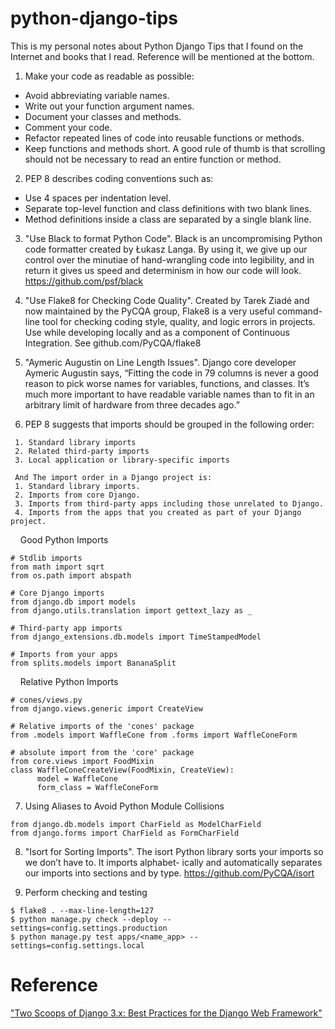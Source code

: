 # python-django-tips

This is my personal notes about Python Django Tips that I found on the Internet and books that I read. Reference will be mentioned at the bottom.

1. Make your code as readable as possible:
- Avoid abbreviating variable names. 
- Write out your function argument names. 
- Document your classes and methods. 
- Comment your code. 
- Refactor repeated lines of code into reusable functions or methods. 
- Keep functions and methods short. A good rule of thumb is that scrolling should not be necessary to read an entire function or method.

2. PEP 8 describes coding conventions such as: 
- Use 4 spaces per indentation level.
- Separate top-level function and class definitions with two blank lines.
- Method definitions inside a class are separated by a single blank line.

3. "Use Black to format Python Code". Black is an uncompromising Python code formatter created by Łukasz Langa. By using it, we give up our control over the minutiae of hand-wrangling code into legibility, and in return it gives us speed and determinism in how our code will look. https://github.com/psf/black

4. "Use Flake8 for Checking Code Quality". 
Created by Tarek Ziadé and now maintained by the PyCQA group, Flake8 is a very useful command-line tool for checking coding style, quality, and logic errors in projects. Use while developing locally and as a component of Continuous Integration. See github.com/PyCQA/flake8

5. "Aymeric Augustin on Line Length Issues". Django core developer Aymeric Augustin says, “Fitting the code in 79 columns is never a good reason to pick worse names for variables, functions, and classes. It’s much more important to have readable variable names than to fit in an arbitrary limit of hardware from three decades ago.”

6. PEP 8 suggests that imports should be grouped in the following order:
```
 1. Standard library imports
 2. Related third-party imports
 3. Local application or library-specific imports

 And The import order in a Django project is:
 1. Standard library imports.
 2. Imports from core Django.
 3. Imports from third-party apps including those unrelated to Django.
 4. Imports from the apps that you created as part of your Django project.
```
&nbsp;&nbsp;&nbsp;&nbsp;Good Python Imports
```
# Stdlib imports
from math import sqrt
from os.path import abspath

# Core Django imports
from django.db import models
from django.utils.translation import gettext_lazy as _

# Third-party app imports
from django_extensions.db.models import TimeStampedModel 

# Imports from your apps
from splits.models import BananaSplit
```

&nbsp;&nbsp;&nbsp;&nbsp;Relative Python Imports

```
# cones/views.py
from django.views.generic import CreateView

# Relative imports of the 'cones' package
from .models import WaffleCone from .forms import WaffleConeForm

# absolute import from the 'core' package
from core.views import FoodMixin
class WaffleConeCreateView(FoodMixin, CreateView): 
      model = WaffleCone
      form_class = WaffleConeForm
```
7. Using Aliases to Avoid Python Module Collisions

```
from django.db.models import CharField as ModelCharField
from django.forms import CharField as FormCharField

```

8. "Isort for Sorting Imports". The isort Python library sorts your imports so we don’t have to. It imports alphabet- ically and automatically separates our imports into sections and by type. https://github.com/PyCQA/isort

9. Perform checking and testing
```
$ flake8 . --max-line-length=127
$ python manage.py check --deploy --settings=config.settings.production
$ python manage.py test apps/<name_app> --settings=config.settings.local

```

# Reference
["Two Scoops of Django 3.x: Best Practices for the Django Web Framework"](https://www.feldroy.com/products/two-scoops-of-django-3-x)
